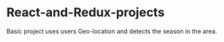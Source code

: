 # React-and-Redux-projects
Basic project uses users Geo-location and detects the season in the area.

